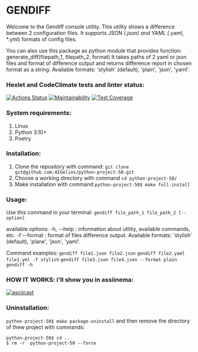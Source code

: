 # GENDIFF
Welcome to the Gendiff console utility.
This utility shows a difference between 2 configuration files.
It supports JSON (*.json) and YAML (*.yaml, *.yml) formats of config files.

You can also use this package as python module that provides function:
generate_diff(filepath_1, filepath_2, format)
It takes paths of 2 yaml or json files and format of difference output
and returns difference report in chosen format as a string.
Available formats: 'stylish' (default), 'plain', 'json', 'yaml'.

### Hexlet and CodeClimate tests and linter status:
[![Actions Status](https://github.com/AIGelios/python-project-50/actions/workflows/hexlet-check.yml/badge.svg)](https://github.com/AIGelios/python-project-50/actions)
[![Maintainability](https://api.codeclimate.com/v1/badges/24b07c2c9d3dbe3b4547/maintainability)](https://codeclimate.com/github/AIGelios/python-project-50/maintainability)
[![Test Coverage](https://api.codeclimate.com/v1/badges/24b07c2c9d3dbe3b4547/test_coverage)](https://codeclimate.com/github/AIGelios/python-project-50/test_coverage)

### System requirements:
1. Linux
2. Python 3.10+
3. Poetry

### Installation:
1. Clone the repository with command: ```git clone git@github.com:AIGelios/python-project-50.git```
2. Choose a working directory with command ```cd python-project-50/```
3. Make installation with command ```python-project-50$ make full-install```

### Usage:
Use this command in your terminal:
```gendiff file_path_1 file_path_2 [--option]```

available options:
-h, --help : information about utility, available commands, etc.
-f --format : format of files difference output. Available formats: 'stylish' (default), 'plane', 'json', 'yaml'.

Command examples:
```gendiff file1.json file2.json```
```gendiff file2.yaml file1.yml -f stylish```
```gendiff file3.json file4.json --format plain```
```gendiff -h```

### HOW IT WORKS: i'll show you in assiinema:
[![asciicast](https://asciinema.org/a/641475.svg)](https://asciinema.org/a/641475)

### Uninstallation:
```python-project-50$ make package-uninstall```
and then remove the directory of thew project with commands:
```
python-project-50$ cd ..
$ rm -r  python-project-50 --force
```




